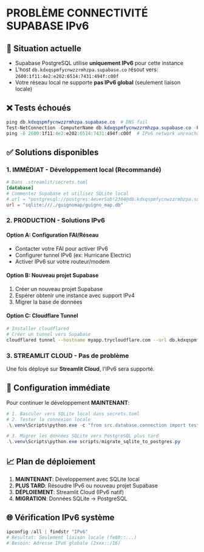 # PROBLÈME CONNECTIVITÉ SUPABASE IPv6

## 🚨 Situation actuelle
- Supabase PostgreSQL utilise **uniquement IPv6** pour cette instance
- L'host `db.kdxqspmfycnwzzrmhzpa.supabase.co` résout vers: `2600:1f11:4e2:e202:6514:7431:494f:c00f`
- Votre réseau local ne supporte **pas IPv6 global** (seulement liaison locale)

## ❌ Tests échoués
```powershell
ping db.kdxqspmfycnwzzrmhzpa.supabase.co  # DNS fail
Test-NetConnection -ComputerName db.kdxqspmfycnwzzrmhzpa.supabase.co -Port 5432  # DNS fail
ping -6 2600:1f11:4e2:e202:6514:7431:494f:c00f  # IPv6 network unreachable
```

## ✅ Solutions disponibles

### 1. IMMÉDIAT - Développement local (Recommandé)
```toml
# Dans .streamlit/secrets.toml
[database]
# Commentez Supabase et utilisez SQLite local
# url = "postgresql://postgres:4everSab!2304@db.kdxqspmfycnwzzrmhzpa.supabase.co:5432/postgres"
url = "sqlite:///./guignomap/guigno_map.db"
```

### 2. PRODUCTION - Solutions IPv6

#### Option A: Configuration FAI/Réseau
- Contacter votre FAI pour activer IPv6
- Configurer tunnel IPv6 (ex: Hurricane Electric)
- Activer IPv6 sur votre routeur/modem

#### Option B: Nouveau projet Supabase
1. Créer un nouveau projet Supabase
2. Espérer obtenir une instance avec support IPv4
3. Migrer la base de données

#### Option C: Cloudflare Tunnel
```bash
# Installer cloudflared
# Créer un tunnel vers Supabase
cloudflared tunnel --hostname myapp.trycloudflare.com --url db.kdxqspmfycnwzzrmhzpa.supabase.co:5432
```

### 3. STREAMLIT CLOUD - Pas de problème
Une fois déployé sur **Streamlit Cloud**, l'IPv6 sera supporté.

## 🔧 Configuration immédiate

Pour continuer le développement **MAINTENANT**:

```powershell
# 1. Basculer vers SQLite local dans secrets.toml
# 2. Tester la connexion locale
.\.venv\Scripts\python.exe -c "from src.database.connection import test_connection; test_connection()"

# 3. Migrer les données SQLite vers PostgreSQL plus tard
.\.venv\Scripts\python.exe scripts/migrate_sqlite_to_postgres.py
```

## 📈 Plan de déploiement

1. **MAINTENANT**: Développement avec SQLite local
2. **PLUS TARD**: Résoudre IPv6 ou nouveau projet Supabase  
3. **DÉPLOIEMENT**: Streamlit Cloud (IPv6 natif)
4. **MIGRATION**: Données SQLite → PostgreSQL

## 🌐 Vérification IPv6 système
```powershell
ipconfig /all | findstr "IPv6"
# Résultat: Seulement liaison locale (fe80::...)
# Besoin: Adresse IPv6 globale (2xxx::/16)
```